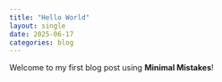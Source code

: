 ```yaml
---
title: "Hello World"
layout: single
date: 2025-06-17
categories: blog
---
```

Welcome to my first blog post using **Minimal Mistakes**!